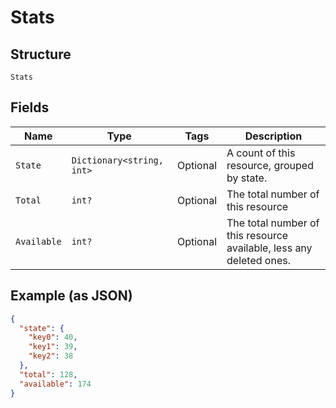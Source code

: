 
# Stats

## Structure

`Stats`

## Fields

| Name | Type | Tags | Description |
|  --- | --- | --- | --- |
| `State` | `Dictionary<string, int>` | Optional | A count of this resource, grouped by state. |
| `Total` | `int?` | Optional | The total number of this resource |
| `Available` | `int?` | Optional | The total number of this resource available, less any deleted ones. |

## Example (as JSON)

```json
{
  "state": {
    "key0": 40,
    "key1": 39,
    "key2": 38
  },
  "total": 128,
  "available": 174
}
```

